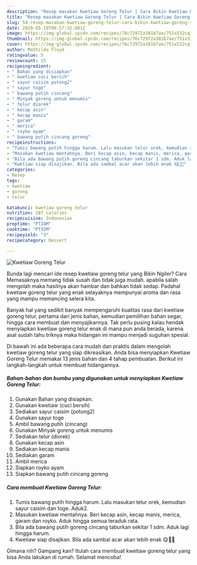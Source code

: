 ```yaml
---
description: "Resep masakan Kwetiaw Goreng Telur | Cara Bikin Kwetiaw Goreng Telur Yang Bisa Manjain Lidah"
title: "Resep masakan Kwetiaw Goreng Telur | Cara Bikin Kwetiaw Goreng Telur Yang Bisa Manjain Lidah"
slug: 54-resep-masakan-kwetiaw-goreng-telur-cara-bikin-kwetiaw-goreng-telur-yang-bisa-manjain-lidah
date: 2020-05-19T06:57:32.681Z
image: https://img-global.cpcdn.com/recipes/76c72972a381b7ae/751x532cq70/kwetiaw-goreng-telur-foto-resep-utama.jpg
thumbnail: https://img-global.cpcdn.com/recipes/76c72972a381b7ae/751x532cq70/kwetiaw-goreng-telur-foto-resep-utama.jpg
cover: https://img-global.cpcdn.com/recipes/76c72972a381b7ae/751x532cq70/kwetiaw-goreng-telur-foto-resep-utama.jpg
author: Mathilda Floyd
ratingvalue: 5
reviewcount: 15
recipeingredient:
- " Bahan yang disiapkan"
- " kwetiaw cuci bersih"
- " sayur caisim potong2"
- " sayur toge"
- " bawang putih cincang"
- " Minyak goreng untuk menumis"
- " telur diorek"
- " kecap asin"
- " kecap manis"
- " garam"
- " merica"
- " royko ayam"
- " bawang putih cincang goreng"
recipeinstructions:
- "Tumis bawang putih hingga harum. Lalu masukan telur orek, kemudian sayur caisim dan toge. Aduk2."
- "Masukan kwetiaw mentahnya. Beri kecap asin, kecap manis, merica, garam dan royko. Aduk hingga semua teraduk rata."
- "Bila ada bawang putih goreng cincang taburkan sekitar 1 sdm. Aduk lagi hingga harum."
- "Kwetiaw siap disajikan. Bila ada sambal acar akan lebih enak 😋👍🏻"
categories:
- Resep
tags:
- kwetiaw
- goreng
- telur

katakunci: kwetiaw goreng telur 
nutrition: 287 calories
recipecuisine: Indonesian
preptime: "PT24M"
cooktime: "PT32M"
recipeyield: "3"
recipecategory: Dessert

---
```



![Kwetiaw Goreng Telur](https://img-global.cpcdn.com/recipes/76c72972a381b7ae/751x532cq70/kwetiaw-goreng-telur-foto-resep-utama.jpg)

Bunda lagi mencari ide resep kwetiaw goreng telur yang Bikin Ngiler? Cara Memasaknya memang tidak susah dan tidak juga mudah. apabila salah mengolah maka hasilnya akan hambar dan bahkan tidak sedap. Padahal kwetiaw goreng telur yang enak selayaknya mempunyai aroma dan rasa yang mampu memancing selera kita.

Banyak hal yang sedikit banyak mempengaruhi kualitas rasa dari kwetiaw goreng telur, pertama dari jenis bahan, kemudian pemilihan bahan segar, hingga cara membuat dan menyajikannya. Tak perlu pusing kalau hendak menyiapkan kwetiaw goreng telur enak di mana pun anda berada, karena asal sudah tahu triknya maka hidangan ini mampu menjadi suguhan spesial.




Di bawah ini ada beberapa cara mudah dan praktis dalam mengolah kwetiaw goreng telur yang siap dikreasikan. Anda bisa menyiapkan Kwetiaw Goreng Telur memakai 13 jenis bahan dan 4 tahap pembuatan. Berikut ini langkah-langkah untuk membuat hidangannya.

<!--inarticleads1-->

##### Bahan-bahan dan bumbu yang digunakan untuk menyiapkan Kwetiaw Goreng Telur:

1. Gunakan  Bahan yang disiapkan:
1. Gunakan  kwetiaw (cuci bersih)
1. Sediakan  sayur caisim (potong2)
1. Gunakan  sayur toge
1. Ambil  bawang putih (cincang)
1. Gunakan  Minyak goreng untuk menumis
1. Sediakan  telur (diorek)
1. Gunakan  kecap asin
1. Sediakan  kecap manis
1. Sediakan  garam
1. Ambil  merica
1. Siapkan  royko ayam
1. Siapkan  bawang putih cincang goreng




<!--inarticleads2-->

##### Cara membuat Kwetiaw Goreng Telur:

1. Tumis bawang putih hingga harum. Lalu masukan telur orek, kemudian sayur caisim dan toge. Aduk2.
1. Masukan kwetiaw mentahnya. Beri kecap asin, kecap manis, merica, garam dan royko. Aduk hingga semua teraduk rata.
1. Bila ada bawang putih goreng cincang taburkan sekitar 1 sdm. Aduk lagi hingga harum.
1. Kwetiaw siap disajikan. Bila ada sambal acar akan lebih enak 😋👍🏻




Gimana nih? Gampang kan? Itulah cara membuat kwetiaw goreng telur yang bisa Anda lakukan di rumah. Selamat mencoba!
